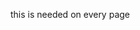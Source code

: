this is needed on every page
<!-- Cloudflare Web Analytics --><script defer src='https://static.cloudflareinsights.com/beacon.min.js' data-cf-beacon='{"token": "3951490bfd414fa9aa21aa112269bd5c"}'></script><!-- End Cloudflare Web Analytics -->